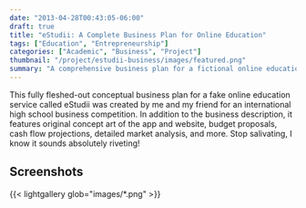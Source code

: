 ```yaml
---
date: "2013-04-28T00:43:05-06:00"
draft: true
title: "eStudii: A Complete Business Plan for Online Education"
tags: ["Education", "Entrepreneurship"]
categories: ["Academic", "Business", "Project"]
thumbnail: "/project/estudii-business/images/featured.png"
summary: "A comprehensive business plan for a fictional online education service called eStudii, created for an international high school business competition with market analysis, financial projections, and original concept art."
---
```


This fully fleshed-out conceptual business plan for a fake online education service called eStudii was created by me and my friend for an international high school business competition. In addition to the business description, it features original concept art of the app and website, budget proposals, cash flow projections, detailed market analysis, and more. Stop salivating, I know it sounds absolutely riveting!

## Screenshots

{{< lightgallery glob="images/*.png" >}}
